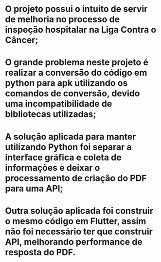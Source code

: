 # O projeto possui o intuito de servir de melhoria no processo de inspeção hospitalar na Liga Contra o Câncer; 

# O grande problema neste projeto é realizar a conversão do código em python para apk utilizando os comandos de conversão, devido uma incompatibilidade de bibliotecas utilizadas;

# A solução aplicada para manter utilizando Python foi separar a interface gráfica e coleta de informações e deixar o processamento de criação do PDF para uma API;

# Outra solução aplicada foi construir o mesmo código em Flutter, assim não foi necessário ter que construir API, melhorando performance de resposta do PDF.
